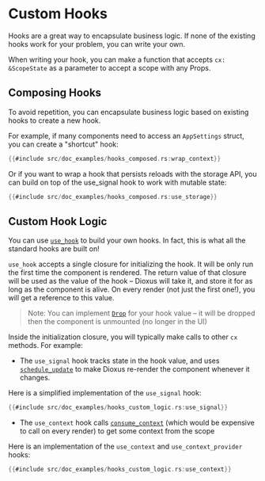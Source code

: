 # Custom Hooks

Hooks are a great way to encapsulate business logic. If none of the existing hooks work for your problem, you can write your own.

When writing your hook, you can make a function that accepts `cx: &ScopeState` as a parameter to accept a scope with any Props.

## Composing Hooks

To avoid repetition, you can encapsulate business logic based on existing hooks to create a new hook.

For example, if many components need to access an `AppSettings` struct, you can create a "shortcut" hook:

```rust
{{#include src/doc_examples/hooks_composed.rs:wrap_context}}
```

Or if you want to wrap a hook that persists reloads with the storage API, you can build on top of the use_signal hook to work with mutable state:

```rust
{{#include src/doc_examples/hooks_composed.rs:use_storage}}
```

## Custom Hook Logic

You can use [`use_hook`](https://docs.rs/dioxus/latest/dioxus/prelude/struct.ScopeState.html#method.use_hook) to build your own hooks. In fact, this is what all the standard hooks are built on!

`use_hook` accepts a single closure for initializing the hook. It will be only run the first time the component is rendered. The return value of that closure will be used as the value of the hook – Dioxus will take it, and store it for as long as the component is alive. On every render (not just the first one!), you will get a reference to this value.

> Note: You can implement [`Drop`](https://doc.rust-lang.org/std/ops/trait.Drop.html) for your hook value – it will be dropped then the component is unmounted (no longer in the UI)

Inside the initialization closure, you will typically make calls to other `cx` methods. For example:

- The `use_signal` hook tracks state in the hook value, and uses [`schedule_update`](https://docs.rs/dioxus/latest/dioxus/prelude/struct.ScopeState.html#method.schedule_update) to make Dioxus re-render the component whenever it changes.

Here is a simplified implementation of the `use_signal` hook:

```rust
{{#include src/doc_examples/hooks_custom_logic.rs:use_signal}}
```

- The `use_context` hook calls [`consume_context`](https://docs.rs/dioxus/latest/dioxus/prelude/struct.ScopeState.html#method.consume_context) (which would be expensive to call on every render) to get some context from the scope

Here is an implementation of the `use_context` and `use_context_provider` hooks:

```rust
{{#include src/doc_examples/hooks_custom_logic.rs:use_context}}
```
